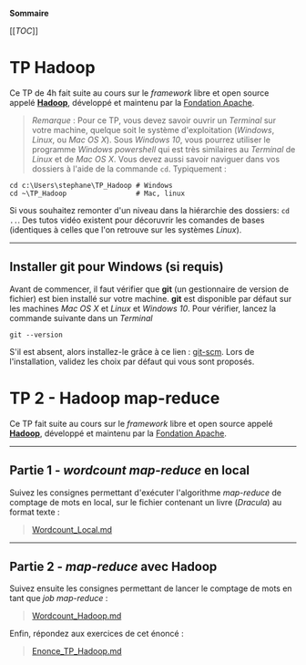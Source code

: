 **Sommaire**

[[_TOC_]]

# TP Hadoop

Ce TP de 4h fait suite au cours sur le _framework_ libre et open source appelé [__Hadoop__](https://Hadoop.apache.org), développé et maintenu par la [Fondation Apache](https://www.apache.org).

> *Remarque* : Pour ce TP, vous devez savoir ouvrir un _Terminal_ sur votre machine, quelque soit le système d'exploitation (_Windows_, _Linux_, ou _Mac OS X_). Sous _Windows 10_, vous pourrez utiliser le programme _Windows powershell_ qui est très similaires au _Terminal_ de _Linux_ et de _Mac OS X_. Vous devez aussi savoir naviguer dans vos dossiers à l'aide de la commande ```cd```. Typiquement :
```shell
cd c:\Users\stephane\TP_Hadoop # Windows
cd ~\TP_Hadoop                 # Mac, linux
```
Si vous souhaitez remonter d'un niveau dans la hiérarchie des dossiers: ```cd ..```. Des tutos vidéo existent pour décoruvrir les comandes de bases (identiques à celles que l'on retrouve sur les systèmes _Linux_).


---
## Installer **git** pour Windows (si requis)

Avant de commencer, il faut vérifier que **git** (un gestionnaire de version de fichier) est bien installé sur votre machine. **git** est disponible par défaut sur les machines *Mac OS X* et *Linux* et *Windows 10*. Pour vérifier, lancez la commande suivante dans un _Terminal_
```shell
git --version
```
S'il est absent, alors installez-le grâce à ce lien : [git-scm](https://git-scm.com/download/win). Lors de l'installation, validez les choix par défaut qui vous sont proposés.




# TP 2 - Hadoop map-reduce

Ce TP fait suite au cours sur le _framework_ libre et open source appelé [__Hadoop__](https://hadoop.apache.org), développé et maintenu par la [Fondation Apache](https://www.apache.org).

---
## Partie 1 - _wordcount map-reduce_ en local

Suivez  les consignes permettant d'exécuter l'algorithme _map-reduce_ de comptage de mots en local, sur le fichier contenant un livre (_Dracula_) au format texte : 
> [Wordcount_Local.md](./Wordcount_Local.md)


---
## Partie 2 - _map-reduce_ avec Hadoop

Suivez ensuite les consignes permettant de lancer le comptage de mots en tant que _job map-reduce_ : 
> [Wordcount_Hadoop.md](./Wordcount_Hadoop.md)

Enfin, répondez aux exercices de cet énoncé : 
> [Enonce_TP_Hadoop.md](./Enonce_TP_Hadoop.md)

